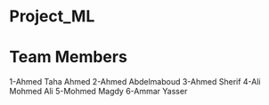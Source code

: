 # Project_ML
# Team Members
1-Ahmed Taha Ahmed
2-Ahmed Abdelmaboud
3-Ahmed Sherif
4-Ali Mohmed Ali
5-Mohmed Magdy 
6-Ammar Yasser
